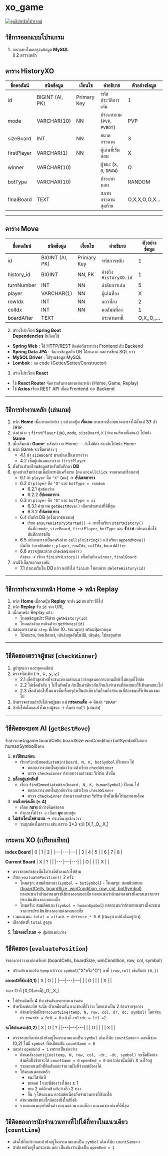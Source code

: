 # xo_game

[![ดูคลิปสาธิตโปรเจกต์](https://img.youtube.com/vi/m6LcDImQC7U/hqdefault.jpg)](https://youtu.be/m6LcDImQC7U)

## วิธีการออกแบบโปรแกรม
1) ออกแบบโมเดลฐานข้อมูล **MySQL**  
มี 2 ตารางหลัก

## ตาราง HistoryXO

| ชื่อคอลัมน์    | ชนิดข้อมูล     | เงื่อนไข         | คำอธิบาย             | ตัวอย่างข้อมูล |
|-----------------|----------------|------------------|----------------------|----------------|
| id              | BIGINT (AI, PK)| Primary Key      | รหัสประวัติการเล่น  | 1              |
| mode            | VARCHAR(10)    | NN               | ประเภทเกม (`PVP`, `PVBOT`) | PVP |
| sizeBoard       | INT            | NN               | ขนาดกระดาน          | 3              |
| firstPlayer     | VARCHAR(1)     | NN               | ผู้เล่นที่เริ่มก่อน  | X              |
| winner          | VARCHAR(10)    |                  | ผู้ชนะ (`X`, `O`, `DRAW`) | O |
| botType         | VARCHAR(10)    |         | ประเภทบอท            | RANDOM             |
| finalBoard      | TEXT           |              | สภาพกระดานสุดท้าย   | O,X,X,O,O,X... |

---

## ตาราง Move

| ชื่อคอลัมน์    | ชนิดข้อมูล     | เงื่อนไข         | คำอธิบาย             | ตัวอย่างข้อมูล |
|-----------------|----------------|------------------|----------------------|----------------|
| id              | BIGINT (AI, PK)| Primary Key      | รหัสการขยับ         | 1              |
| history_id      | BIGINT         | NN, FK           | อ้างถึง `HistoryXO.id` | 1 |
| turnNumber      | INT            | NN               | ลำดับการเล่น         | 5              |
| player          | VARCHAR(1)     | NN               | ผู้เล่นที่ลง         | X              |
| rowIdx          | INT            | NN               | แถวที่ลง             | 2              |
| colIdx          | INT            | NN               | คอลัมน์ที่ลง        | 1              |
| boardAfter      | TEXT           |                | กระดานตานี้   | O,X,,O,,...  |


2) สร้างโปรเจ็กต์ **Spring Boot**  
**Dependencies** ที่เลือกใช้
- **Spring Web** : ใช้ HTTP/REST ติดต่อกันระหว่าง Frontend กับ Backend  
- **Spring Data JPA** : จัดการข้อมูลกับ DB ได้สะดวก ลดการเขียน SQL ยาว  
- **MySQL Driver** : ใช้ฐานข้อมูล MySQL  
- **Lombok** : ลด code (Getter/Setter/Constructor)

3) สร้างโปรเจ็กต์ **React**
- ใช้ **React Router** จัดการเส้นทางของแต่ละหน้า (Home, Game, Replay)
- ใช้ **Axios** เรียก REST API เชื่อม Frontend ↔ Backend

---

## วิธีการทำงานหลัก (เล่นเกม)

1. หน้า **Home** เมื่อกรอกค่าต่าง ๆ แล้วกดปุ่ม **เริ่มเกม**  สามารถเลือกขนาดตารางได้ตั้งแต่ 3*3 ถึง 19*19
2. ส่งค่าต่าง ๆ `firstPlayer` (สุ่ม), `mode`, `sizeBoard`, `K` (จำนวนเรียงเพื่อชนะ) ไปหน้า **Game**  
3. เมื่อเริ่มหน้า **Game** จะรับค่าจาก Home — ถ้าไม่มีค่า ส่งกลับไปหน้า Home  
4. หน้า Game จะเซ็ตค่าต่าง ๆ  
   - 4.1 นำ `sizeBoard` มาแปลงเป็นตารางว่าง  
   - 4.2 เซ็ตผู้เล่นคนแรกจาก `firstPlayer`  
5. ตั้งตัวแปรเตรียมข้อมูลสำหรับบันทึกลง **DB**  
6. ทุกอย่างเริ่มทำงานเมื่อมีการเดินครั้งแรก (กด `onCellClick` จากตาคนหรือบอท)
   - 6.1 ถ้า `player` คือ `"X"` (คน) → **อัปเดตตาราง**
   - 6.2 ถ้า `player` คือ `"O"` และ `botType = random`
       - 6.2.1 สุ่มช่องว่าง  
       - 6.2.2 **อัปเดตตาราง**
   - 6.3 ถ้า `player` คือ `"O"` และ `botType = ai`
       - 6.3.1 คำนวณ `getBestMove()` เลือกตำแหน่งที่ดีที่สุด  
       - 6.3.2 **อัปเดตตาราง**
   - 6.4 บันทึก DB (ครั้งแรกของเกม)
       - เรียก `ensureHistoryStarted()` → ภายในเรียก `startHistory()`  
         บันทึก `mode`, `sizeBoard`, `firstPlayer`, `botType` และ **รับ `id`** กลับมาเพื่อใช้บันทึกการขยับ
   - 6.5 แปลงตารางเป็นสตริงด้วย `cellsToString()` แล้วเรียก `appendMove()`  
       บันทึก `turnNumber`, `player`, `rowIdx`, `colIdx`, `boardAfter`
   - 6.6 ตรวจผู้ชนะด้วย `checkWinner()`  
       ถ้าชนะ → เรียก `finishHistory()` เพื่อบันทึก `winner`, `finalBoard`
7. กรณีรีเซ็ต/ออกกลางคัน
   - 7.1 ถ้าเกมเริ่มใน DB แล้ว แต่ยังไม่ `finish` ให้ลบด้วย `deleteHistory(id)`

---

## วิธีการทำงานจากหน้า Home → หน้า Replay

1. หน้า **Home** เมื่อกดปุ่ม **Replay** จะส่ง **`id`** ของประวัติไป  
2. หน้า **Replay** รับ `id` จาก URL  
3. เมื่อมาหน้า Replay แล้ว:
   - โหลดข้อมูลประวัติด้วย `getHistory(id)`
   - โหลดลำดับการเดินด้วย `getMoves(id)`
4. แสดงตารางตาม `step` ที่เลือก (0..จำนวนตา) พร้อมปุ่มควบคุม  
   - ไปตาแรก, ย้อนทีละตา, เล่น/หยุดอัตโนมัติ, เดินต่อ, ไปตาสุดท้าย

---

## วิธีคิดของตรวจผู้ชนะ (`checkWinner`)

1. ลูปทุกแถว และทุกคอลัมน์  
2. ตรวจทีละทิศ (→, ↓, ↘, ↙)
   - 2.1 เช็คตัวสุดท้ายที่จะชนะของแต่ละแนวว่าหลุดนอกกระดานมั้ยถ้าไม่หลุดก็ไปต่อ
   - 2.2 ไล่เช็คตัวถัด ๆ ไปในทิศนั้น ถ้าเป็นค่าเดียวกันก็จนถึงจำนวนที่ต้องชนะก็รีเทินคนชนะไป  
   - 2.3 เช็คตัวต่อไปในแนวนั้นเรื่อยๆถ้าเป็นค่าเดียวกันก็จนถึงจำนวนที่ต้องชนะก็รีเทินคนชนะไป
3. ถ้าตรวจครบแล้วยังไม่เจอผู้ชนะ แต่ **กระดานเต็ม** → คืนค่า `"DRAW"`
4. ถ้ายังไม่เต็มและยังไม่เจอผู้ชนะ → คืนค่า `null` (เล่นต่อ)

---

## วิธีคิดของบอท AI (`getBestMove`)
รับค่าจากหน้าgame boardCells boardSize winCondition botSymbolฝั่งบอท  humanSymbolฝั่งคน
1. **หาวิธีชนะก่อน**  
   - เรียก`findImmediateWin(board, N, K, botSymbol)`ฝั่งบอท ไป
      - ทดลองวางบอทในทุกช่องว่าง แล้วเรียก `checkWinner`
      - ตรวจ `checkwinner` ถ้าบอทวางแล้วชนะ รีเทิร์น ตัวนั้น
2. **บล็อกคู่แข่งทันที**  
   - เรียก `findImmediateWin(board, N, K, humanSymbol)` ฝั่งคน ไป
      - ทดลองวางบอทในทุกช่องว่าง แล้วเรียก `checkWinner`
      - ตรวจ `checkwinner` ถ้าคนวางแล้วชนะ รีเทิร์น ตัวนั้นเพื่อให้บอทลงบล็อค
3. **กรณีบอร์ดเล็ก (≤ 4)**  
   - เลือก **กลาง** ถ้าว่างคืนค่าออก
   - ถ้ากลางไม่ว่าง → เลือก **มุม** แบบสุ่ม
4. **ไม่เข้าเงื่อนไขด้านบน** → ประเมินทุกช่องว่าง  
   - วนทุกช่องในตาราง เช่น ตาราง 3*3 จะมี [X,?,,O,,,X,]
## กระดาน XO (เปรียบเทียบ) 
**Index Board**
| 0 | 1 | 2 |
|---|---|---|
| 3 | 4 | 5 |
| 6 | 7 | 8 |

**Current Board**
| X | ? |   |
|---|---|---|
|   | O |   |
|   | X |   |
   - ตรวจสอบถ้าช่องนั้นไม่ว่างมีตัวลงแล้วให้ข้าม
   - เรียก `evaluatePosition()` 2 ครั้ง:
     - โหมดรุก: สมมติบอทลง (`symbol = botSymbol`) - โหมดรุก: สมมติบอทลง  
  [ (boardCells, boardSize, winCondition, row, col, botSymbol) ](#วิธีคิดของ-evaluateposition)  
  หาคะแนนว่าถ้าบอทลงตรงนี้มีทางออกเยอะมั้ย
 หาคะแนนว่าถ้าบอทลงตรงนี้คะแนนจากการประเมินมีทางออกเยอะมั้ย
     - โหมดรับ: สมมติคนลง (`symbol = humanSymbol`) หาคะแนนว่าถ้าบอทลงตรงนี้คะแนนจากการประเมินมีทางออกของคนเยอะมั้ย
   - รวมคะแนน: `total = attack + defense * 0.6` (เน้นรุก แต่ยังกันอยู่บ้าง)
   - เลือกช่องที่ `total` สูงสุด
5. **ไม่เจออะไรเลย** → สุ่มตำแหน่งว่าง

## วิธีคิดของ (`evaluatePosition`)
จำลองการวางลงก่อนรับค่า (boardCells, boardSize, winCondition, row, col, symbol)
   - สร้างสำเนาบอร์ด `temp` แล้ววาง `symbol`("X"หรือ"O") ลงที่ `(row,col)` เช่นรับค่า `(0,1)`
     
**ลองลงOที่ช่อง(0,1)**
| X | O |   |
|---|---|---|
|   | O |   |
|   | X |   |

   จะลง O ที่ [X,O(ตรงนี้),,O,,,X,]
   - ไล่ประเมินทั้ง 4 ทิศ เช่นอันแรกทางแนวนอน
   - สำหรับแต่ละทิศ จะนับ ตัวเหมือนกัน และช่องที่ยังว่าง โดยแบ่งเป็น 2 ด้านจากจุดวาง
      - ด้านหน้าคือฝั่งขวา`countLine(temp, N, row, col, dr, dc, symbol)` โดยจำนค่า `row+dr = 0+0 = 0`  แล้วก็ `col+dc = 1+1 =2`
   
**จะได้ตำแหน่ง(0,2)**
| X | O | ? |
|---|---|---|
|   | O |   |
|   | X |   |
   - ตรวจสอบทีละช่องถ้ายังอยู่ในกระดานและเป็น `symbol` เดิม ก็นับ `countSame++` ตอนนี้ช่อง (0,2) ไม่มี `symbol` ที่เหมือนกัน `countSame = 0`
   - และค่า `openEnd = 1` เพราะเป็นช่องว่าง
      - ด้านหลัง`countLine(temp, N, row, col, -dr, -dc, symbol)` จะเช็คฝั่งตรงข้ามคือฝั่งซ้ายจะได้ `countSame = 0` `openEnd = 0` เพราะช่องนั้นมีตัว X ลงไว้อยู่ 
      - รวมคะแนนตัวที่ติดกันและจำนวนฝั่งที่ว่างแต่ยังลงได้
      - ให้คะแนนตามหลัก
         - ชนะได้ทันที
         - ขาดแค่ 1 และมีช่องว่างให้ลง ≥ 1
         - ขาด 2 แต่ด้านข้างยังว่างอีก 2 ทาง 
         - อื่น ๆ ให้คะแนน ความต่อเนื่องกับจำนวนทางที่ยังลงได้
      - คำนวณตำแหน่งใกล้กลางยิ่งใกล้ยิ่งดี
      - รวมคะแนนทุกทิศคืนค่า คะแนนรวม และเลือก คะแนนของช่องที่ดีที่สุด

## วิธีคิดของการนับจำนวนทางที่ไปได้กี่ทางในแนวเดียว (`countLine`)
   - เดินไปทีละก้าวและถ้ายังอยู่ในกระดานและเป็น `symbol` เดิม ก็นับ `countSame++`
   - ถ้าปลายยังอยู่ในกระดาน และ เป็นช่องว่างนับเป็น `openEnd = 1`
